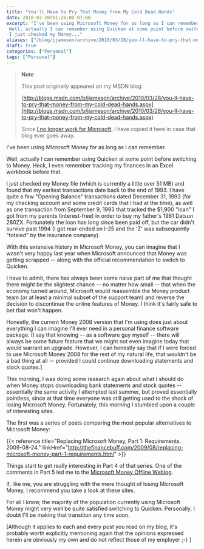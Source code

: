 ```yaml
---
title: "You'll Have to Pry That Money from My Cold Dead Hands"
date: 2010-03-28T01:26:00-07:00
excerpt: "I've been using Microsoft Money for as long as I can remember. 
 Well, actually I can remember using Quicken at some point before switching to Money. Heck, I even remember tracking my finances in an Excel workbook before that. 
 I just checked my Money..."
aliases: ["/blog/jjameson/archive/2010/03/28/you-ll-have-to-pry-that-money-from-my-cold-dead-hands.aspx"]
draft: true
categories: ["Personal"]
tags: ["Personal"]
---
```


> **Note**
>
> This post originally appeared on my MSDN blog:
>
> [http://blogs.msdn.com/b/jjameson/archive/2010/03/28/you-ll-have-to-pry-that-money-from-my-cold-dead-hands.aspx](http://blogs.msdn.com/b/jjameson/archive/2010/03/28/you-ll-have-to-pry-that-money-from-my-cold-dead-hands.aspx)
>
> Since [I no longer work for Microsoft](/blog/jjameson/2011/09/02/last-day-with-microsoft), I have copied it here in case that blog ever goes away.

I've been using Microsoft Money for as long as I can remember.

Well, actually I can remember using Quicken at some point before switching to Money. Heck, I even remember tracking my finances in an Excel workbook before that.

I just checked my Money file (which is currently a little over 51 MB) and found that my earliest transactions date back to the end of 1993. I have quite a few "Opening Balance" transactions dated December 31, 1993 (for my checking account and some credit cards that I had at the time), as well as one transaction from September 9, 1993 that tracked the $1,900 "loan" I got from my parents (interest-free) in order to buy my father's 1981 Datsun 280ZX. Fortunately the loan has long since been paid off, but the car didn't survive past 1994 (I got rear-ended on I-25 and the 'Z' was subsequently "totaled" by the insurance company).

With this extensive history in Microsoft Money, you can imagine that I wasn't very happy last year when Microsoft announced that Money was getting scrapped -- along with the official recommendation to switch to Quicken.

I have to admit, there has always been some naive part of me that thought there might be the slightest chance -- no matter how small -- that when the economy turned around, Microsoft would reassemble the Money product team (or at least a minimal subset of the support team) and reverse the decision to discontinue the online features of Money. I think it's fairly safe to bet that won't happen.

Honestly, the current Money 2008 version that I'm using does just about everything I can imagine I'll ever need in a personal finance software package. [I say that knowing -- as a software guy myself -- there will always be some future feature that we might not even imagine today that would warrant an upgrade. However, I can honestly say that if I were forced to use Microsoft Money 2008 for the rest of my natural life, that wouldn't be a bad thing at all -- provided I could continue downloading statements and stock quotes.]

This morning, I was doing some research again about what I should do when Money stops downloading bank statements and stock quotes -- essentially the same activity I attempted last summer, but proved essentially pointless, since at that time everyone was still getting used to the shock of losing Microsoft Money. Fortunately, this morning I stumbled upon a couple of interesting sites.

The first was a series of posts comparing the most popular alternatives to Microsoft Money:

{{< reference title="Replacing Microsoft Money, Part 1: Requirements. 2009-08-24." linkHref="http://thefinancebuff.com/2009/08/replacing-microsoft-money-part-1-requirements.html" >}}

Things start to get really interesting in Part 4 of that series. One of the comments in Part 5 led me to the [Microsoft Money Offline Weblog](http://microsoftmoneyoffline.wordpress.com/).

If, like me, you are struggling with the mere thought of losing Microsoft Money, I recommend you take a look at these sites.

For all I know, the majority of the population currently using Microsoft Money might very well be quite satisfied switching to Quicken. Personally, I doubt I'll be making that transition any time soon.

[Although it applies to each and every post you read on my blog, it's probably worth explicitly mentioning again that the opinions expressed herein are obviously my own and do not reflect those of my employer ;-)  ]

